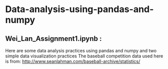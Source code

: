# Data-analysis-using-pandas-and-numpy
## Wei_Lan_Assignment1.ipynb :
Here are some data analysis practices using pandas and numpy and two simple data visualization practices
The baseball competition data used here is from: http://www.seanlahman.com/baseball-archive/statistics/


